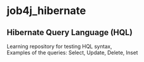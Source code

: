 # job4j_hibernate

## Hibernate Query Language (HQL)

Learning repository for testing HQL syntax,<br>
Examples of the queries: Select, Update, Delete, Inset<br>

